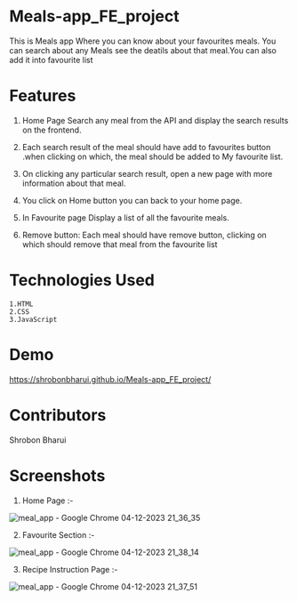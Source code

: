 # Meals-app_FE_project
This is Meals app Where you can know about your favourites meals. You can search about any Meals see the deatils about that meal.You can also add it into favourite list
# Features 
1. Home Page Search any meal from the API and display the search results on the frontend.
2. Each search result of the meal should have add to favourites button .when clicking on which, the meal should be added to My favourite list.
3. On clicking any particular search result, open a new page with more information about that meal.
4. You click on Home button you can back to your home page.


5. In Favourite page Display a list of all the favourite meals.
6. Remove button: Each meal should have remove button, clicking on which should remove that meal from the favourite list
  # Technologies Used
    1.HTML 
    2.CSS 
    3.JavaScript
# Demo
 https://shrobonbharui.github.io/Meals-app_FE_project/
# Contributors
   Shrobon Bharui
# Screenshots
1. Home Page :-

![meal_app - Google Chrome 04-12-2023 21_36_35](https://github.com/shrobonbharui/Meals-app_FE_project/assets/137638109/d14a44ab-4925-4d5b-85e9-d9199c015f7f)

2. Favourite Section :-

![meal_app - Google Chrome 04-12-2023 21_38_14](https://github.com/shrobonbharui/Meals-app_FE_project/assets/137638109/f44f6b78-3f86-4d9b-9894-dc8c4511e0cc)

3. Recipe Instruction Page :-

![meal_app - Google Chrome 04-12-2023 21_37_51](https://github.com/shrobonbharui/Meals-app_FE_project/assets/137638109/5ef9185f-6c4e-44d9-96e9-6ce0b75c1bb2)



